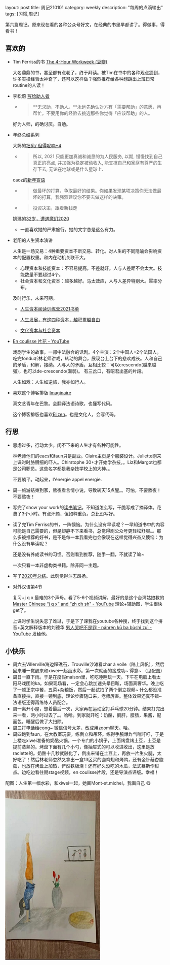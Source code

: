 layout: post
title: 周记210101
category: weekly
description: "每周的点滴输出"
tags: [习惯,周记]

第六篇周记。原来现在看的各种公众号好文，在经典的书里早都讲了。得做事，得看书！


## 喜欢的

- Tim Ferriss的书 [The 4-Hour Workweek (豆瓣)](https://book.douban.com/subject/2080679/)

  大名鼎鼎的书，甚至都有点老了，终于拜读。被Tim在书中的各种观点震到，许多实操经验太神奇了，还可以这样做？强烈推荐给各种想跳出上班日常routine的人读！

- 李松蔚 [写给助人者](https://mp.weixin.qq.com/s?__biz=MzA4NTI3NTkyNQ==&mid=2654016085&idx=1&sn=b9d59d9980561460fd4c5a15c252ddfd&chksm=841fd62fb3685f3999c5cb1ae9beba0dc670094de154bfef5fedd58402cff9219521bad96712&cur_album_id=1502382987357798402&scene=189#rd)

  -  > **无求助，不助人。**永远先确认对方有「需要帮助」的意愿，再帮忙。不要用你的经验去挑选那些你觉得「应该帮助」的人。

  好为人师，的确讨厌。自勉。

- 年终总结系列

  大妈的[拙见/ 但得呢喃+4](https://mp.weixin.qq.com/s/uFdOHc_u9SqHPKhW9qXz7g)

  - > 所以, 2021 只能更加真诚和诚恳的为人民服务, 以期, 慢慢找到自己真正的亮点, 并加强为稳定被动收入, 能支撑自己和家庭有尊严的生存下去, 无论在地球或是什么星球上.

  caoz的[新年寄语](https://mp.weixin.qq.com/s/RFr1BULw1UkqWbt6kHUwtg)  

  - >做最坏的打算，争取最好的结果。你如果发现某项决策你无法做最坏的打算，我强烈建议你不要去做这样的决策。
  - >投资决策，跟着新钱走

  姚璐的[32岁，遭遇魔幻2020](https://www.douban.com/note/789307801/) 

  - 一直喜欢她的严肃旅行。她的文字总是这么有力。

- 老阳的人生资本演讲

  人生是一场交易：4种重要资本不断交易、转化。对人生的不同隐喻会影响资本的配置权重。和内在动机关联不大。

  - 心理资本和技能资本：不容易提高，不差就好。人与人差距不会太大。技能数量不要超过4个。
  - 社会资本和文化资本：越多越好。马太效应，人与人差异特别大。幂率分布。

  及时行乐，未来可期。

  -   [人生资本阅读训练营2021书单](https://www.douban.com/doulist/133049566/)

  -   [人生发展，有这四种资本，越积累越自由](https://mp.weixin.qq.com/s/QcO4fHAu5PaDimRkiesMng)

  -   [文化资本与社会资本](https://mp.weixin.qq.com/s/Ij4yaRri95xIgnxQeLC7XA)

- [En coulisse 片花 - YouTube](https://www.youtube.com/watch?v=NDfUtnVKyb0) 

  戏剧学生的故事，一部中法融合的话剧。4个主演：2个中国人+2个法国人。吃完fondu听林老师讲戏，转动的舞台，展现台上台下的悲欢成长。人和自己的矛盾，和解，接纳。人与人的矛盾，互相比较：可以crescendo(越来越强)，也可以de-crescendo(渐弱)。 有三岔口，有昭君出塞的片段。

  人生如戏：人生如逆旅，我亦如行人。

- 喜欢这个博客排版 [Imaginaire](https://imaginaire.me/)  

  真文艺青年在巴黎。会翻译法语诗歌，也懂写代码。

  这个博客排版也喜欢[Elizen](https://elizen.me/)。也是文化人，会写代码。

## 行思

- 思虑过多，行动太少。闲不下来的人生才有各种可能性。

  林老师他们的eacs和faun只是副业。Claire主页是个服装设计。Juliette刚来上课时时胳膊细的吓人。Chirstophe 30+才开始学杂技。。Liz和Margot也都是公司职员。这些名字都是我杂技学校上的大神。。

  不要躺平。动起来，l'énergie appel energie.

- 周一旅游结束到家，熬夜看言情小说，导致转天15点醒。。可怕。不要熬夜！不要熬夜！

- 写完了show your work的[读书笔记](https://zhanluyan.com/201230show_your_work.html)。不知道怎么写，干脆写成了摘译体。花费了3个小时。有点汗颜，但如释重负。总比没写好。

- 读了完Tim Ferriss的书，一阵懊恼。为什么没有早读呢？一早知道书中的内容可能是自己需要的，但是却静不下来看书，总觉得刷公众号更轻松舒服。。那么多被推荐的好书，是不是每一本我看完也会像现在这样觉得兴奋又懊恼：为什么没有早读呢？

  还是没有养成读书的习惯。否则看到推荐，随手一翻，不就读了嘛~

  一次只看一本非虚构类书籍。除非同一主题。

- 写了[2020年总结](https://zhanluyan.com/201231summary.html)。此刻觉得斗志昂扬。

- 对外汉语第4节

  复习+j q x 最难的3个声母。看了5-6个视频讲解，最好的是这个台湾姑娘教的 [Master Chinese “j q x” and “zh ch sh”  - YouTube](https://www.youtube.com/watch?v=05BMKdxHjp8) 理论+辅助图，学生很快get了。

  上课时学生说失恋了难过，于是下了课我在youtube各种搜，终于找到这个拼音+英文解释版本的刘德华 [男人哭吧不是罪 - nánrén kū ba bùshì zuì - YouTube](https://www.youtube.com/watch?v=6TvwetzNCLE) 发给他。

## 小快乐

- 周六去Villerville海边踩礁石，Trouville沙滩看char à voile（陆上风帆），然后回来睡一觉醒来和xiwei一起画水彩。第一次就画的蛮成功~ 得意~ （见配图）
- 周日一直下雨。于是在度假maison里，吃吃睡睡玩一天。下午在电脑上看太阳马戏团的ka。如果现场看，一定会心跳加速头晕目眩，场面真奢华。晚上吃了一顿正宗中餐，五菜+杂粮饭，然后一起试拍了两个倒立视频~ 什么都没准备直接拍，直接一镜到底，理论步骤随口来，老师厉害。整体效果还真不错~ 法语版还得再练练人员配合。
- 周一离开小屋，想着最后一次，大家再在运动室打乒乓球20分钟。结果打完出来一看，两小时过去了。。哈哈。到家就开吃：奶酪，鹅肝，腊肠，果酱，配面包。睡醒后做了大扫除。
- 周三打电话给cong~ 微信信号太差，改成用zoom聊天。哈。
- 周四跑到faun。在大教室玩耍，练倒立和吊环。练得手腕爆炸气喘吁吁，于是上楼吃xiwei准备的奶酪火锅。一个专门的小锅子，上面烤盘烤土豆，土豆是提前蒸熟的。烤盘下面有几个小勺，像抽屉式的可以收进收出，这里是放raclette的。奶酪十几秒就融化了，倒出来铺在土豆上，再放一片生火腿，太好吃了！然后林老师忽然又拿出一盒13区买的卤鸡翅和烤鸭，还有金针菇杏鲍菇，也放在烤盘上加热，俨然铁板烧！还有好久没吃的木瓜，法式慕斯作甜点。边吃边看往期stage视频，en coulisse片段，还是导演点评版。幸福！

配图：人生第一幅水彩，和xiwei一起，她画Mont-st.michel，我画自己 😋

![水彩练习](https://github.com/ericazhan/ericazhan.github.io/blob/master/images/210101.jpg?raw=true)


